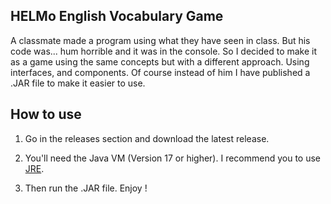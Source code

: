 ## HELMo English Vocabulary Game

A classmate made a program using what they have seen in class. But his code was... hum horrible and it was in the console.
So I decided to make it as a game using the same concepts but with a different approach.
Using interfaces, and components.
Of course instead of him I have published a .JAR file to make it easier to use.

## How to use

1. Go in the releases section and download the latest release.

2. You'll need the Java VM (Version 17 or higher). I recommend you to use [JRE](https://adoptium.net/temurin/releases/?package=jre).

3. Then run the .JAR file. Enjoy !